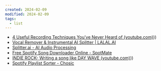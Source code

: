 ```yaml
---
created: 2024-02-09
modified: 2024-02-09
tags:
  - list
---
```

- [4 Useful Recording Techniques You've Never Heard of (youtube.com)](youtube.com)))
- [Vocal Remover & Instrumental AI Splitter | LALAL.AI](https://www.lalal.ai/)
- [Splitter.ai - AI Audio Processing](https://www.splitter.ai/#)
- [Free Spotify Song Downloader Online - SpotMate](https://spotmate.online/)
- [INDIE ROCK- Writing a song like DAY WAVE (youtube.com)](youtube.com)))
- [Spotify Playlist Sorter - Chosic](https://www.chosic.com/spotify-playlist-sorter/)
